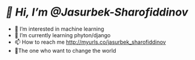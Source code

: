 # *👋 Hi, I’m @Jasurbek-Sharofiddinov*

- 👀 I’m interested in machine learning
- 🌱 I’m currently learning phyton/django
- 📫 How to reach me http://myurls.co/jasurbek_sharofiddinov
- 🚀The one who want to change the world

<!---
Jasurbek-Sharofiddinov/Jasurbek-Sharofiddinov is a ✨ special ✨ repository because its `README.md` (this file) appears on your GitHub profile.
You can click the Preview link to take a look at your changes.
--->



